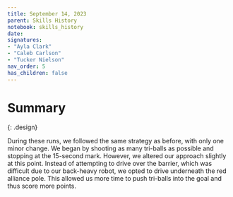 ```yaml
---
title: September 14, 2023
parent: Skills History
notebook: skills_history
date: 
signatures:
- "Ayla Clark"
- "Caleb Carlson"
- "Tucker Nielson"
nav_order: 5
has_children: false
---
```


# Summary
{: .design}

During these runs, we followed the same strategy as before, with only one minor change. We began by shooting as many tri-balls as possible and stopping at the 15-second mark. However, we altered our approach slightly at this point. Instead of attempting to drive over the barrier, which was difficult due to our back-heavy robot, we opted to drive underneath the red alliance pole. This allowed us more time to push tri-balls into the goal and thus score more points. 

<!-- Insert programming skills talk here -->

<canvas id="SkillsHistory" to_date="2023-09-14"></canvas>
